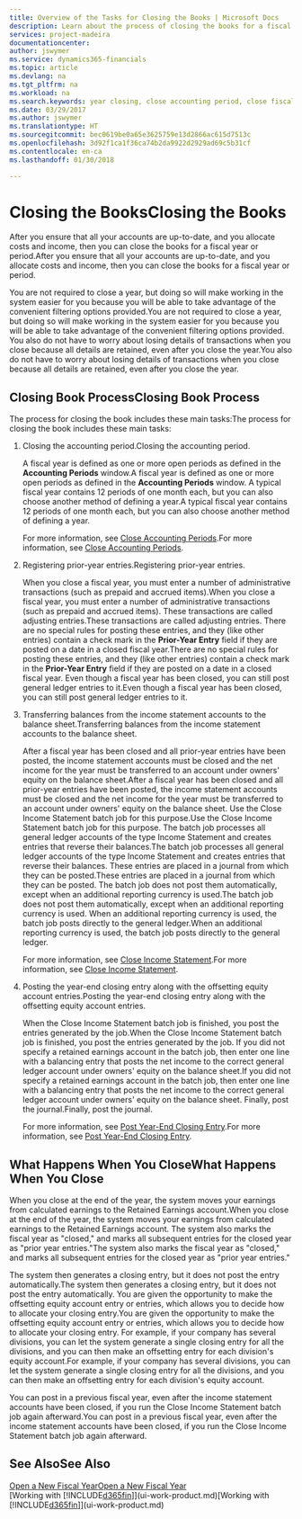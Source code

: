 ```yaml
---
title: Overview of the Tasks for Closing the Books | Microsoft Docs
description: Learn about the process of closing the books for a fiscal year or period, and what happens after you close at the end of a year.
services: project-madeira
documentationcenter: 
author: jswymer
ms.service: dynamics365-financials
ms.topic: article
ms.devlang: na
ms.tgt_pltfrm: na
ms.workload: na
ms.search.keywords: year closing, close accounting period, close fiscal year, bank account detailed trial balance
ms.date: 03/29/2017
ms.author: jswymer
ms.translationtype: HT
ms.sourcegitcommit: bec0619be0a65e3625759e13d2866ac615d7513c
ms.openlocfilehash: 3d92f1ca1f36ca74b2da9922d2929ad69c5b31cf
ms.contentlocale: en-ca
ms.lasthandoff: 01/30/2018

---
```

# <a name="closing-the-books"></a><span data-ttu-id="9366a-103">Closing the Books</span><span class="sxs-lookup"><span data-stu-id="9366a-103">Closing the Books</span></span>
<span data-ttu-id="9366a-104">After you ensure that all your accounts are up-to-date, and you allocate costs and income, then you can close the books for a fiscal year or period.</span><span class="sxs-lookup"><span data-stu-id="9366a-104">After you ensure that all your accounts are up-to-date, and you allocate costs and income, then you can close the books for a fiscal year or period.</span></span>

<span data-ttu-id="9366a-105">You are not required to close a year, but doing so will make working in the system easier for you because you will be able to take advantage of the convenient filtering options provided.</span><span class="sxs-lookup"><span data-stu-id="9366a-105">You are not required to close a year, but doing so will make working in the system easier for you because you will be able to take advantage of the convenient filtering options provided.</span></span> <span data-ttu-id="9366a-106">You also do not have to worry about losing details of transactions when you close because all details are retained, even after you close the year.</span><span class="sxs-lookup"><span data-stu-id="9366a-106">You also do not have to worry about losing details of transactions when you close because all details are retained, even after you close the year.</span></span>

## <a name="closing-book-process"></a><span data-ttu-id="9366a-107">Closing Book Process</span><span class="sxs-lookup"><span data-stu-id="9366a-107">Closing Book Process</span></span>
<span data-ttu-id="9366a-108">The process for closing the book includes these main tasks:</span><span class="sxs-lookup"><span data-stu-id="9366a-108">The process for closing the book includes these main tasks:</span></span>

1. <span data-ttu-id="9366a-109">Closing the accounting period.</span><span class="sxs-lookup"><span data-stu-id="9366a-109">Closing the accounting period.</span></span>

    <span data-ttu-id="9366a-110">A fiscal year is defined as one or more open periods as defined in the **Accounting Periods** window.</span><span class="sxs-lookup"><span data-stu-id="9366a-110">A fiscal year is defined as one or more open periods as defined in the **Accounting Periods** window.</span></span> <span data-ttu-id="9366a-111">A typical fiscal year contains 12 periods of one month each, but you can also choose another method of defining a year.</span><span class="sxs-lookup"><span data-stu-id="9366a-111">A typical fiscal year contains 12 periods of one month each, but you can also choose another method of defining a year.</span></span>

    <span data-ttu-id="9366a-112">For more information, see [Close Accounting Periods](year-close-account-periods.md).</span><span class="sxs-lookup"><span data-stu-id="9366a-112">For more information, see [Close Accounting Periods](year-close-account-periods.md).</span></span>
2. <span data-ttu-id="9366a-113">Registering prior-year entries.</span><span class="sxs-lookup"><span data-stu-id="9366a-113">Registering prior-year entries.</span></span>

    <span data-ttu-id="9366a-114">When you close a fiscal year, you must enter a number of administrative transactions (such as prepaid and accrued items).</span><span class="sxs-lookup"><span data-stu-id="9366a-114">When you close a fiscal year, you must enter a number of administrative transactions (such as prepaid and accrued items).</span></span> <span data-ttu-id="9366a-115">These transactions are called adjusting entries.</span><span class="sxs-lookup"><span data-stu-id="9366a-115">These transactions are called adjusting entries.</span></span> <span data-ttu-id="9366a-116">There are no special rules for posting these entries, and they (like other entries) contain a check mark in the **Prior-Year Entry** field if they are posted on a date in a closed fiscal year.</span><span class="sxs-lookup"><span data-stu-id="9366a-116">There are no special rules for posting these entries, and they (like other entries) contain a check mark in the **Prior-Year Entry** field if they are posted on a date in a closed fiscal year.</span></span> <span data-ttu-id="9366a-117">Even though a fiscal year has been closed, you can still post general ledger entries to it.</span><span class="sxs-lookup"><span data-stu-id="9366a-117">Even though a fiscal year has been closed, you can still post general ledger entries to it.</span></span>
3. <span data-ttu-id="9366a-118">Transferring balances from the income statement accounts to the balance sheet.</span><span class="sxs-lookup"><span data-stu-id="9366a-118">Transferring balances from the income statement accounts to the balance sheet.</span></span>

    <span data-ttu-id="9366a-119">After a fiscal year has been closed and all prior-year entries have been posted, the income statement accounts must be closed and the net income for the year must be transferred to an account under owners' equity on the balance sheet.</span><span class="sxs-lookup"><span data-stu-id="9366a-119">After a fiscal year has been closed and all prior-year entries have been posted, the income statement accounts must be closed and the net income for the year must be transferred to an account under owners' equity on the balance sheet.</span></span> <span data-ttu-id="9366a-120">Use the Close Income Statement batch job for this purpose.</span><span class="sxs-lookup"><span data-stu-id="9366a-120">Use the Close Income Statement batch job for this purpose.</span></span> <span data-ttu-id="9366a-121">The batch job processes all general ledger accounts of the type Income Statement and creates entries that reverse their balances.</span><span class="sxs-lookup"><span data-stu-id="9366a-121">The batch job processes all general ledger accounts of the type Income Statement and creates entries that reverse their balances.</span></span> <span data-ttu-id="9366a-122">These entries are placed in a journal from which they can be posted.</span><span class="sxs-lookup"><span data-stu-id="9366a-122">These entries are placed in a journal from which they can be posted.</span></span> <span data-ttu-id="9366a-123">The batch job does not post them automatically, except when an additional reporting currency is used.</span><span class="sxs-lookup"><span data-stu-id="9366a-123">The batch job does not post them automatically, except when an additional reporting currency is used.</span></span> <span data-ttu-id="9366a-124">When an additional reporting currency is used, the batch job posts directly to the general ledger.</span><span class="sxs-lookup"><span data-stu-id="9366a-124">When an additional reporting currency is used, the batch job posts directly to the general ledger.</span></span>

    <span data-ttu-id="9366a-125">For more information, see [Close Income Statement](year-close-income-statement.md).</span><span class="sxs-lookup"><span data-stu-id="9366a-125">For more information, see [Close Income Statement](year-close-income-statement.md).</span></span>
4. <span data-ttu-id="9366a-126">Posting the year-end closing entry along with the offsetting equity account entries.</span><span class="sxs-lookup"><span data-stu-id="9366a-126">Posting the year-end closing entry along with the offsetting equity account entries.</span></span>

    <span data-ttu-id="9366a-127">When the Close Income Statement batch job is finished, you post the entries generated by the job.</span><span class="sxs-lookup"><span data-stu-id="9366a-127">When the Close Income Statement batch job is finished, you post the entries generated by the job.</span></span> <span data-ttu-id="9366a-128">If you did not specify a retained earnings account in the batch job, then enter one line with a balancing entry that posts the net income to the correct general ledger account under owners' equity on the balance sheet.</span><span class="sxs-lookup"><span data-stu-id="9366a-128">If you did not specify a retained earnings account in the batch job, then enter one line with a balancing entry that posts the net income to the correct general ledger account under owners' equity on the balance sheet.</span></span> <span data-ttu-id="9366a-129">Finally, post the journal.</span><span class="sxs-lookup"><span data-stu-id="9366a-129">Finally, post the journal.</span></span>

    <span data-ttu-id="9366a-130">For more information, see [Post Year-End Closing Entry](year-how-post-year-end-close-entry.md).</span><span class="sxs-lookup"><span data-stu-id="9366a-130">For more information, see [Post Year-End Closing Entry](year-how-post-year-end-close-entry.md).</span></span>

## <a name="what-happens-when-you-close"></a><span data-ttu-id="9366a-131">What Happens When You Close</span><span class="sxs-lookup"><span data-stu-id="9366a-131">What Happens When You Close</span></span>
<span data-ttu-id="9366a-132">When you close at the end of the year, the system moves your earnings from calculated earnings to the Retained Earnings account.</span><span class="sxs-lookup"><span data-stu-id="9366a-132">When you close at the end of the year, the system moves your earnings from calculated earnings to the Retained Earnings account.</span></span> <span data-ttu-id="9366a-133">The system also marks the fiscal year as "closed," and marks all subsequent entries for the closed year as "prior year entries."</span><span class="sxs-lookup"><span data-stu-id="9366a-133">The system also marks the fiscal year as "closed," and marks all subsequent entries for the closed year as "prior year entries."</span></span>

<span data-ttu-id="9366a-134">The system then generates a closing entry, but it does not post the entry automatically.</span><span class="sxs-lookup"><span data-stu-id="9366a-134">The system then generates a closing entry, but it does not post the entry automatically.</span></span> <span data-ttu-id="9366a-135">You are given the opportunity to make the offsetting equity account entry or entries, which allows you to decide how to allocate your closing entry.</span><span class="sxs-lookup"><span data-stu-id="9366a-135">You are given the opportunity to make the offsetting equity account entry or entries, which allows you to decide how to allocate your closing entry.</span></span> <span data-ttu-id="9366a-136">For example, if your company has several divisions, you can let the system generate a single closing entry for all the divisions, and you can then make an offsetting entry for each division's equity account.</span><span class="sxs-lookup"><span data-stu-id="9366a-136">For example, if your company has several divisions, you can let the system generate a single closing entry for all the divisions, and you can then make an offsetting entry for each division's equity account.</span></span>

<span data-ttu-id="9366a-137">You can post in a previous fiscal year, even after the income statement accounts have been closed, if you run the Close Income Statement batch job again afterward.</span><span class="sxs-lookup"><span data-stu-id="9366a-137">You can post in a previous fiscal year, even after the income statement accounts have been closed, if you run the Close Income Statement batch job again afterward.</span></span>

## <a name="see-also"></a><span data-ttu-id="9366a-138">See Also</span><span class="sxs-lookup"><span data-stu-id="9366a-138">See Also</span></span>
[<span data-ttu-id="9366a-139">Open a New Fiscal Year</span><span class="sxs-lookup"><span data-stu-id="9366a-139">Open a New Fiscal Year</span></span>](finance-how-open-new-fiscal-year.md)  
<span data-ttu-id="9366a-140">[Working with [!INCLUDE[d365fin](includes/d365fin_md.md)]](ui-work-product.md)</span><span class="sxs-lookup"><span data-stu-id="9366a-140">[Working with [!INCLUDE[d365fin](includes/d365fin_md.md)]](ui-work-product.md)</span></span>

